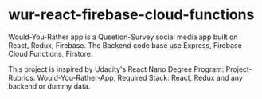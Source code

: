 # wur-react-firebase-cloud-functions
Would-You-Rather app is a Qusetion-Survey social media app built on React, Redux, Firebase. The Backend code base use Express, Firebase Cloud Functions, Firstore. 

This project is inspired by Udacity's React Nano Degree Program: 
Project-Rubrics: Would-You-Rather-App, Required Stack: React, Redux and any backend or dummy data. 
